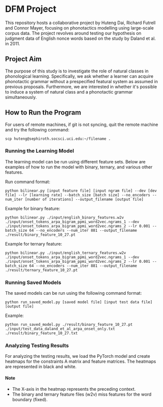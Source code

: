 # DFM Project

This repository hosts a collaborative project by Huteng Dai, Richard Futrell and Connor Mayer, focusing on phonotactics modelling using large-scale corpus data. The project revolves around testing our hypothesis on judgment data of English nonce words based on the study by Daland et al. in 2011.

## Project Aim

The purpose of this study is to investigate the role of natural classes in phonological learning. Specifically, we ask whether a learner can acquire phonotactic grammar without a prespecified featural system as assumed in previous proposals. Furthermore, we are interested in whether it's possible to induce a system of natural class and a phonotactic grammar simultaneously.

## How to Run the Program

For users of remote machines, if git is not syncing, quit the remote machine and try the following command:
```
scp huteng@sephiroth.socsci.uci.edu:~/filename .
```

### Running the Learning Model

The learning model can be run using different feature sets. Below are examples of how to run the model with binary, ternary, and various other features.

Run command format:
```
python bilinear.py [input feature file] [input ngram file] --dev [dev file] --lr [learning rate] --batch_size [batch size] --no_encoders --num_iter [number of iterations] --output_filename [output file]
```

Example for binary feature:
```
python bilinear.py ./input/english_binary_features.w2v ./input/onset_tokens_arpa_bigram_ppmi_word2vec.ngrams_1 --dev ./input/onset_tokens_arpa_bigram_ppmi_word2vec.ngrams_2 --lr 0.001 --batch_size 64 --no_encoders --num_iter 881 --output_filename ./result/binary_feature_10_27.pt
```

Example for ternary feature:
```
python bilinear.py ./input/english_ternary_features.w2v ./input/onset_tokens_arpa_bigram_ppmi_word2vec.ngrams_1 --dev ./input/onset_tokens_arpa_bigram_ppmi_word2vec.ngrams_2 --lr 0.001 --batch_size 64 --no_encoders --num_iter 881 --output_filename ./result/ternary_feature_10_27.pt
```

### Running Saved Models

The saved models can be run using the following command format:
```
python run_saved_model.py [saved model file] [input test data file] [output file]
```

Example:
```
python run_saved_model.py ./result/binary_feature_10_27.pt ./input/test_data_daland_et_al_arpa_onset_only.txt ./result/binary_feature_10_27.txt
```

### Analyzing Testing Results

For analyzing the testing results, we load the PyTorch model and create heatmaps for the constraints A matrix and feature matrices. The heatmaps are represented in black and white.

#### Note

- The X-axis in the heatmap represents the preceding context.
- The binary and ternary feature files (w2v) miss features for the word boundary (fixed).


